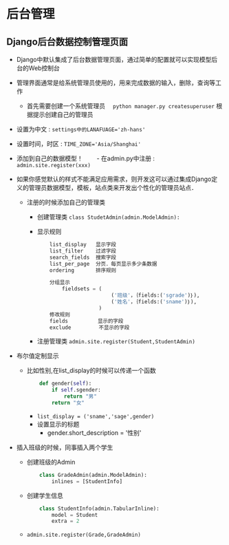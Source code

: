# 后台管理

## Django后台数据控制管理页面

- Django中默认集成了后台数据管理页面，通过简单的配置就可以实现模型后台的Web控制台

- 管理界面通常是给系统管理员使用的，用来完成数据的输入，删除，查询等工作

  - 首先需要创建一个系统管理员
  　`python manager.py createsuperuser`
    根据提示创建自己的管理员

- 设置为中文 : `settings中的LANAFUAGE='zh-hans'`

- 设置时间，时区 : `TIME_ZONE='Asia/Shanghai'`

- 添加到自己的数据模型！
　　- 在admin.py中注册 :  `admin.site.register(xxx)`

- 如果你感觉默认的样式不能满足应用需求，则开发这可以通过集成Django定义的管理员数据模型，模板，站点类来开发出个性化的管理员站点．

  - 注册的时候添加自己的管理类
  
    - 创建管理类
        `class StudetAdmin(admin.ModelAdmin):`

    - 显示规则

        ```python
            list_display   显示字段
            list_filter    过滤字段
            search_fields  搜索字段
            list_per_page  分页．每页显示多少条数据
            ordering       排序规则

            分组显示
                fieldsets = (
                                ('班级'，｛fields:('sgrade')｝),
                                ('姓名'，｛fields:('sname')｝),
                            )
            修改规则
            fields        　显示的字段
            exclude         不显示的字段
        ```

    - 注册管理类
        `admin.site.register(Student,StudentAdmin)`

- 布尔值定制显示

  - 比如性别,在list_display的时候可以传递一个函数

    ```python
        def gender(self):
            if self.sgender:
                return "男"
            return "女"
    ```

    - `list_display = ('sname','sage',gender)`
    - 设置显示的标题
      - gender.short_description = '性别'

- 插入班级的时候，同事插入两个学生

  - 创建班级的Admin

    ```python
        class GradeAdmin(admin.ModelAdmin):
            inlines = [StudentInfo]
    ```

  - 创建学生信息

    ```python
        class StudentInfo(admin.TabularInline):
            model = Student
            extra = 2
    ```

  - `admin.site.register(Grade,GradeAdmin)`
  